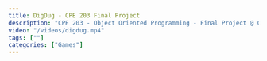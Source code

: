 ```yaml
---
title: DigDug - CPE 203 Final Project
description: "CPE 203 - Object Oriented Programming - Final Project @ Cal Poly. "
video: "/videos/digdug.mp4"
tags: [""]
categories: ["Games"]
---
```

